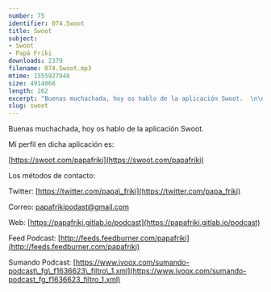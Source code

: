 ```yaml
---
number: 75
identifier: 074.Swoot
title: Swoot
subject:
- Swoot
- Papá Friki
downloads: 2379
filename: 074.Swoot.mp3
mtime: 1555927948
size: 4914068
length: 262
excerpt: "Buenas muchachada, hoy os hablo de la aplicación Swoot.  \n\nMi perfil en dicha aplicación es:\n\n[https://swoot.com/papafriki](https://swoot.com/papafriki)  \n\nLos métodos de contacto:  \n\nTwitter: [https://twitter.com/papa\\_friki](https://twitter.com/papa_friki)\n\nCorreo: [papafrikipodast@gmail.com](https://archive.org/details/papafrikipodast@gmail.com)\n\nWeb: [https://papafriki.gitlab.io/podcast](https://papafriki.gitlab.io/podcast)\n\nFeed Podcast: [http://feeds.feedburner.com/papafriki](http://feeds.feedburner.com/papafriki)\n\nSumando Podcast: [https://www.ivoox.com/sumando-podcast\\_fg\\_f1636623\\_filtro\\_1.xml](https://www.ivoox.com/sumando-podcast_fg_f1636623_filtro_1.xml)"
slug: swoot
---
```

Buenas muchachada, hoy os hablo de la aplicación Swoot.

Mi perfil en dicha aplicación es:

[https://swoot.com/papafriki](https://swoot.com/papafriki)

Los métodos de contacto:

Twitter: [https://twitter.com/papa\_friki](https://twitter.com/papa_friki)

Correo: [papafrikipodast@gmail.com](https://archive.org/details/papafrikipodast@gmail.com)

Web: [https://papafriki.gitlab.io/podcast](https://papafriki.gitlab.io/podcast)

Feed Podcast: [http://feeds.feedburner.com/papafriki](http://feeds.feedburner.com/papafriki)

Sumando Podcast: [https://www.ivoox.com/sumando-podcast\_fg\_f1636623\_filtro\_1.xml](https://www.ivoox.com/sumando-podcast_fg_f1636623_filtro_1.xml)